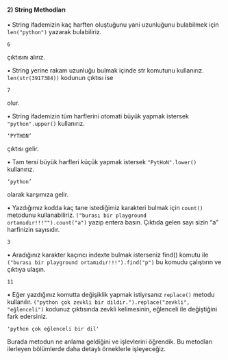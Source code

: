 #### 2)	String Methodları

•	String ifademizin kaç harften oluştuğunu yani uzunluğunu bulabilmek için `len("python")` yazarak bulabiliriz. 
```
6
```
çıktısını alırız.

•	String yerine rakam uzunluğu bulmak içinde str komutunu kullanırız. `len(str(3917384))` kodunun çıktısı ise 
```
7
```
olur. 

•	String ifademizin tüm harflerini otomati büyük yapmak istersek `"python".upper()` kullanırız. 
```
‘PYTHON’
```
çıktısı gelir.

•	Tam tersi büyük harfleri küçük yapmak istersek `"PytHoN".lower()` kullanırız. 
```
‘python’
```
olarak karşımıza gelir.

•	Yazdığımız kodda kaç tane istediğimiz karakteri bulmak için `count()` metodunu kullanabiliriz.
`("burası bir playground ortamıdır!!!"").count("a")`
yazıp entera basın. Çıktıda gelen sayı sizin “a” harfinizin sayısıdır.
```
3
```


•	Aradığınız karakter kaçıncı indexte bulmak isterseniz  find() komutu ile
`("burası bir playground ortamıdır!!!").find("p")`
bu komudu çalıştırın ve çıktıya ulaşın.
```
11
```

•	Eğer yazdığınız komutta değişiklik yapmak istiyrsanız `replace()` metodu kullanılır. 
`("python çok zevkli bir dildir.").replace("zevkli", "eğlenceli")`
kodunuz çıktısında zevkli kelimesinin, eğlenceli ile değiştiğini fark edersiniz.
```
'python çok eğlenceli bir dil'
```
Burada metodun ne anlama geldiğini ve işlevlerini öğrendik. Bu metodları ilerleyen bölümlerde daha detaylı örneklerle işleyeceğiz. 
